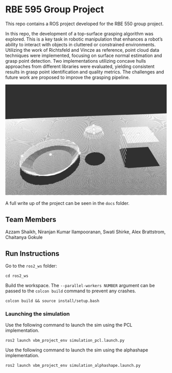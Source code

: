 # RBE 595 Group Project
This repo contains a ROS project developed for the RBE 550 group project.

In this repo, the development of a top-surface grasping algorithm was explored. This is a key task in robotic manipulation that enhances a robot’s ability to interact with objects in cluttered or constrained environments. Utilizing the work of Richtsfeld and Vincze as reference, point cloud data techniques were implemented, focusing on surface normal estimation and grasp point detection. Two implementations utilizing concave hulls approaches from different libraries were evaluated, yielding consistent results in grasp point identification and quality metrics. The challenges and future work are proposed to improve the grasping pipeline.

![](./docs/media/gp_pcl.png)

A full write up of the project can be seen in the `docs` folder.

## Team Members

Azzam Shaikh, Niranjan Kumar Ilampooranan, Swati Shirke, Alex Brattstrom, Chaitanya Gokule

## Run Instructions

Go to the `ros2_ws` folder:
```
cd ros2_ws
```

Build the workspace. The `--parallel-workers NUMBER` argument can be passed to the `colcon build` command to prevent any crashes. 
```
colcon build && source install/setup.bash
```

### Launching the simulation
Use the following command to launch the sim using the PCL implementation.
```
ros2 launch vbm_project_env simulation_pcl.launch.py
```

Use the following command to launch the sim using the alphashape implementation.
```
ros2 launch vbm_project_env simulation_alphashape.launch.py
```


